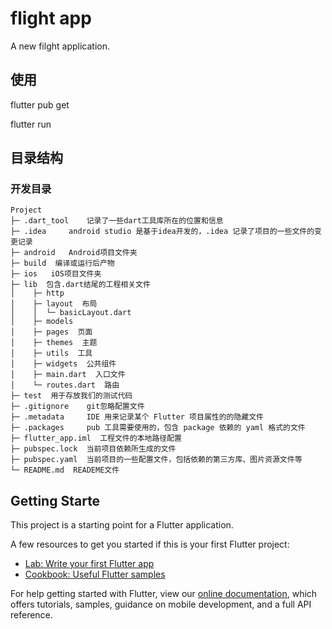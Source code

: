 # flight app

A new filght application.


## 使用
flutter pub get

flutter run 

## 目录结构

### 开发目录
```
Project
├─ .dart_tool	 记录了一些dart工具库所在的位置和信息
├─ .idea	 android studio 是基于idea开发的，.idea 记录了项目的一些文件的变更记录
├─ android	 Android项目文件夹
├─ build  编译或运行后产物
├─ ios	 iOS项目文件夹
├─ lib  包含.dart结尾的工程相关文件
│	 ├─ http
│	 ├─ layout  布局
│	 │	└─ basicLayout.dart
│	 ├─ models
│	 ├─ pages  页面
│	 ├─ themes  主题
│	 ├─ utils  工具
│	 ├─ widgets  公共组件
│	 ├─ main.dart  入口文件
│	 └─ routes.dart  路由 
├─ test	 用于存放我们的测试代码
├─ .gitignore	 git忽略配置文件
├─ .metadata	 IDE 用来记录某个 Flutter 项目属性的的隐藏文件
├─ .packages	 pub 工具需要使用的，包含 package 依赖的 yaml 格式的文件
├─ flutter_app.iml  工程文件的本地路径配置
├─ pubspec.lock	 当前项目依赖所生成的文件
├─ pubspec.yaml	 当前项目的一些配置文件，包括依赖的第三方库、图片资源文件等
└─ README.md  READEME文件
```

## Getting Starte

This project is a starting point for a Flutter application.

A few resources to get you started if this is your first Flutter project:

- [Lab: Write your first Flutter app](https://flutter.dev/docs/get-started/codelab)
- [Cookbook: Useful Flutter samples](https://flutter.dev/docs/cookbook)

For help getting started with Flutter, view our
[online documentation](https://flutter.dev/docs), which offers tutorials,
samples, guidance on mobile development, and a full API reference.
